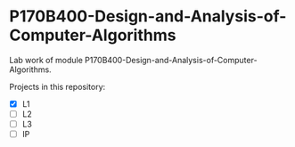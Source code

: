 # P170B400-Design-and-Analysis-of-Computer-Algorithms

Lab work of module P170B400-Design-and-Analysis-of-Computer-Algorithms.

Projects in this repository:
- [x] L1
- [ ] L2
- [ ] L3
- [ ] IP
